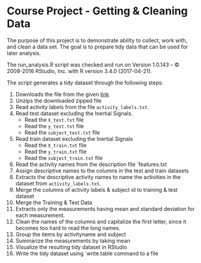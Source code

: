 # Course Project - Getting & Cleaning Data

The purpose of this project is to demonstrate ability to collect, work with, and clean a data set. The goal is to prepare tidy data that can be used for later analysis.

The run_analysis.R script was checked and run on Version 1.0.143 – © 2009-2016 RStudio, Inc. with R version 3.4.0 (2017-04-21).

The script generates a tidy dataset through the following steps:

1. Downloads the file from the given [link](https://d396qusza40orc.cloudfront.net/getdata%2Fprojectfiles%2FUCI%20HAR%20Dataset.zip)
2. Unzips the downloaded zipped file
3. Read activity labels from the file `activity_labels.txt`.
4. Read test dataset excluding the Inertial Signals. 
	* Read the `X_test.txt` file
	* Read the `y_test.txt` file
	* Read the `subject_test.txt` file
5. Read train dataset excluding the Inertial Signals
	* Read the `X_train.txt` file
	* Read the `y_train.txt` file
	* Read the `subject_train.txt` file
6. Read the activity names from the description file `features.txt
7. Assign descriptive names to the columns in the test and train datasets
8. Extracts the descriptive activity names to name the activities in the dataset from `activity_labels.txt`.
9. Merge the columns of activity labels & subject id to training & test dataset
10. Merge the Training & Test Data
11. Extracts only the measurements having mean and standard deviation for each measurement.
12. Clean the names of the columns and capitalize the first letter, since it becomes too hard to read the long names.
13. Group the items by activityname and subject
14. Summarize the measurements by taking mean
15. Visualize the resulting tidy dataset in RStudio
16. Write the tidy dataset using `write.table command to a file